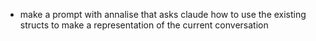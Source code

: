 - make a prompt with annalise that asks claude how to use the existing structs to make a representation of the current conversation